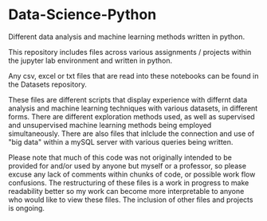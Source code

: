 # Data-Science-Python
Different data analysis and machine learning methods written in python.

This repository includes files across various assignments / projects within the jupyter lab environment and written in python. 

Any csv, excel or txt files that are read into these notebooks can be found in the Datasets repository.

These files are different scripts that display experience with differnt data analysis and machine learning techniques with various datasets, in different forms.
There are different exploration methods used, as well as supervised and unsupervised machine learning methods being employed simultaneously. There are also files that inlclude the connection and use of "big data" within a mySQL server with various queries being written. 

Please note that much of this code was not originally intended to be provided for and/or used by anyone but myself or a professor, so please excuse any lack of 
comments within chunks of code, or possible work flow confusions. The restructuring of these files is a work in progress to make readability better so my work
can become more interpretable to anyone who would like to view these files. The inclusion of other files and projects is ongoing.



